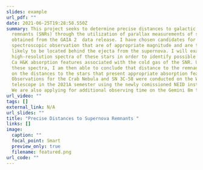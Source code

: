 ```yaml
---
slides: example
url_pdf: ""
date: 2021-06-25T19:28:58.550Z
summary: This project seeks to determine precise distances to galactic supernova
  remnants (SNRs) through the utilization of parallax measurements of stars
  obtained from the GAIA 2  data release. I have chosen candidates for
  spectroscopic observation that are of appropriate magnitude and are the most
  likely to be located behind the ejecta from the supernova. I will examine
  high-resolution spectra of these stars in order to identify possible Na ID and
  Ca H&K absorption features associated with the cold gas of the SNR. Using
  these spectra, I am then able to conclude that distance to the remnant based
  on the distances to the stars that present appropriate absorption features.
  Observations for the Crab Nebula and SN 3C-58 were conducted on the WIYN 3.5m
  telescope in the 2021A semester using the newly comissioned NEID instrument.
  We are also applying for additional observing time on the Gemini 8m telescope.
url_video: ""
tags: []
external_link: N/A
url_slides: ""
title: "Precise Distances to Supernova Remnants "
links: []
image:
  caption: ""
  focal_point: Smart
  preview_only: true
  filename: featured.png
url_code: ""
---
```

